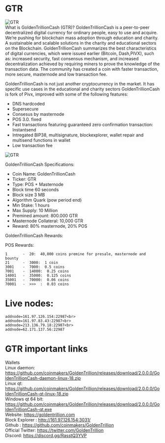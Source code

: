 # GTR  



![GTR](https://goldentrillion.com/client/image_coins/GTR2.png)<br> 
What is GoldenTrillionCash (GTR)?
GoldenTrillionCash is a peer-to-peer decentralized digital currency for ordinary people, easy to use and acquire. We’re pushing for blockchain mass adoption through education and charity. A sustainable and scalable solutions in the charity and educational sectors on the Blockchain. GoldenTrillionCash summarizes the best characteristics of digital currencies, which were issued earlier (Bitcoin, Dash,PIVX), such as: increased security, fast consensus mechanism, and increased decentralization achieved by requiring miners to prove the knowledge of the transaction data. The community has created a coin with faster transaction, more secure, masternode and low transaction fee.

GoldenTrillionCash is not just another cryptocurrency in the market. 
It has specific use cases in the educational and charity sectors
GoldenTrillionCash is fork of Pivx, improved with some of the following features: 

- DNS hardcoded 
- Supersecure
- Consesus by masternode 
- POS 3.0. fixed
- Fast transactions featuring guaranteed zero confirmation transaction: Instantsend 
- Intregated BIP38, multisignature, blockexplorer, wallet repair and multisend functions in wallet
- Low transaction fee

![GTR](https://goldentrillion.com/client/image_coins/wallet.png)

GoldenTrillionCash Specifications:
- Coin Name: GoldenTrillionCash
- Ticker: GTR
- Type: POS + Masternode
- Block time 60 seconds
- Block size 3 MB
- Algorithm Quark (pow period end)
- Min Stake: 1 hours
- Max Supply: 10 Million
- Premined amount: 800.000 GTR
- Masternode Collateral: 10,000 GTR
- Reward: 80% masternode, 20% POS

GoldenTrillionCash Rewards:

POS Rewards:
```
1       -  20:  40,000 coins premine for presale, masternode and bounty
21      -  3000:  1 coin
3001    -  7000:  0.5 coins
7001    -  14000:  0.25 coins
14001   -  35000:  0.125 coins
35001   -  70000:  0.06 coins
70001   -  >>>  :  0.03 coins

```
# Live nodes:
```
addnode=161.97.126.154:22987<br>
addnode=161.97.83.43:22987<br>
addnode=213.136.79.18:22987<br>
addnode=62.171.137.56:22987
```

# GTR important links
Wallets<br>
Linux daemon: https://github.com/coinmakers/GoldenTrillion/releases/download/2.0.0.0/GoldenTrillionCash-daemon-linux-18.zip<br>
Linux qt: https://github.com/coinmakers/GoldenTrillion/releases/download/2.0.0.0/GoldenTrillionCash-qt-linux-18.zip<br>
Windows qt 64 bit: https://github.com/coinmakers/GoldenTrillion/releases/download/2.0.0.0/GoldenTrillionCash-qt.exe<br>
Website: https://goldentrillion.com<br> 
Block Explorer : http://161.97.126.154:3031/<br> 
Github : https://github.com/coinmakers/GoldenTrillion<br> 
Official Twitter: https://twitter.com/GoldenTrillion<br> 
Discord: https://discord.gg/RasstQ3YVP<br> 

